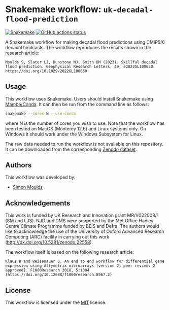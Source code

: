 # Snakemake workflow: `uk-decadal-flood-prediction`

[![Snakemake](https://img.shields.io/badge/snakemake-≥6.3.0-brightgreen.svg)](https://snakemake.github.io)
[![GitHub actions status](https://github.com/simonmoulds/uk-decadal-flood-prediction/workflows/Tests/badge.svg?branch=main)](https://github.com/simonmoulds/uk-decadal-flood-prediction/actions?query=branch%3Amain+workflow%3ATests)

A Snakemake workflow for making decadal flood predictions using CMIP5/6 decadal hindcasts. The workflow reproduces the results shown in the research article: 

```
Moulds S, Slater LJ, Dunstone NJ, Smith DM (2023). Skillful decadal flood prediction. Geophysical Research Letters, 49, e2022GL100650. https://doi.org/10.1029/2022GL100650
```

## Usage

This workflow uses Snakemake. Users should install Snakemake using [Mamba/Conda](https://snakemake.readthedocs.io/en/stable/getting_started/installation.html#installation-via-conda-mamba). It can then be run from the command line as follows: 

``` sh
snakemake --cores N --use-conda
```
where N is the number of cores you wish to use. Note that the workflow has been tested on MacOS (Monterey 12.6) and Linux systems only. On Windows it should work under the Windows Subsystem for Linux. 

The raw data needed to run the workflow is not available on this repository. It can be downloaded from the corresponding [Zenodo dataset](https://doi.org/10.5281/zenodo.6940449).

## Authors

This workflow was developed by:

- [Simon Moulds](https://github.com/simonmoulds)

## Acknowledgements

This work is funded by UK Research and Innovation grant MR/V022008/1 (SM and LJS). NJD and DMS were supported by the Met Office Hadley Centre Climate Programme funded by BEIS and Defra. The authors would like to acknowledge the use of the University of Oxford Advanced Research Computing (ARC) facility in carrying out this work (http://dx.doi.org/10.5281/zenodo.22558).

The workflow itself is based on the following research article:
```
Klaus B and Reisenauer S. An end to end workflow for differential gene expression using Affymetrix microarrays [version 2; peer review: 2 approved]. F1000Research 2018, 5:1384 (https://doi.org/10.12688/f1000research.8967.2)
```

## License

This workflow is licensed under the [MIT](LICENSE.md) license. 
